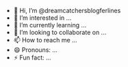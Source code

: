 - 👋 Hi, I’m @dreamcatchersblogferlines
- 👀 I’m interested in ...
- 🌱 I’m currently learning ...
- 💞️ I’m looking to collaborate on ...
- 📫 How to reach me ...
- 😄 Pronouns: ...
- ⚡ Fun fact: ...

<!---
dreamcatchersblogferlines/dreamcatchersblogferlines is a ✨ special ✨ repository because its `README.md` (this file) appears on your GitHub profile.
You can click the Preview link to take a look at your changes.
--->
